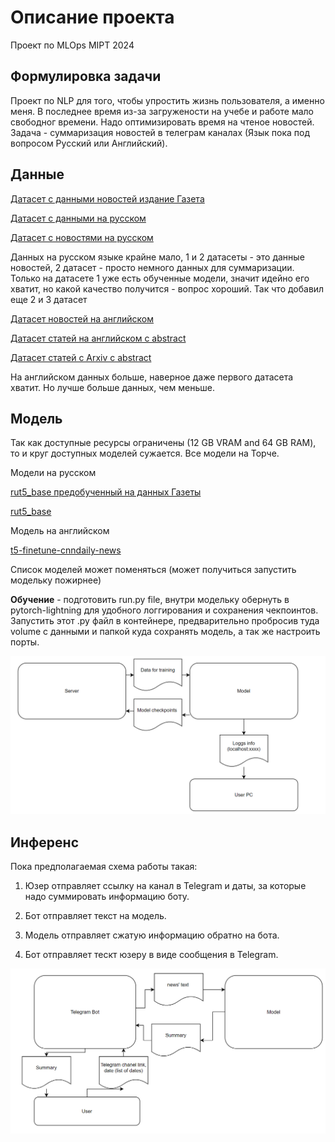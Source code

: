 Описание проекта
=====

Проект по MLOps MIPT 2024

Формулировка задачи
------------

Проект по NLP для того, чтобы упростить жизнь пользователя, а именно меня. В последнее время из-за загружености на учебе и работе мало свободног времени. Надо оптимизировать время на чтеное новостей. Задача - суммаризация новостей в телеграм каналах (Язык пока под вопросом Русский или Английский).

Данные
-------
[Датасет с данными новостей издание Газета][1]

[Датасет с данными на русском][2]

[Датасет с новостями на русском][3]

Данных на русском языке крайне мало, 1 и 2 датасеты - это данные новостей, 2 датасет - просто немного данных для суммаризации. Только на датасете 1 уже есть обученные модели, значит идейно его хватит, но какой качество получится - вопрос хороший. Так что добавил еще 2 и 3 датасет

[Датасет новостей на английском][4]

[Датасет статей на английском с abstract][5]

[Датасет статей с Arxiv c abstract][6]

На английском данных больше, наверное даже первого датасета хватит. Но лучше больше данных, чем меньше.


Модель
------
Так как доступные ресурсы ограничены (12 GB VRAM and 64 GB RAM), то и круг доступных моделей сужается. Все модели на Торче. 

Модели на русском

[rut5_base предобученный на данных Газеты][7]

[rut5_base][8]

Модель на английском

[t5-finetune-cnndaily-news][9]

Список моделей может поменяться (может получиться запустить модельку пожирнее)

**Обучение** - подготовить run.py file, внутри модельку обернуть в pytorch-lightning для удобного логгирования и сохранения чекпоинтов. Запустить этот .py файл в контейнере, предварительно пробросив туда volume с данными и папкой куда сохранять модель, а так же настроить порты.

![Схема обучения](https://github.com/papaprota/MLops_MIPT/blob/main/train.png)

Инференс
------

Пока предполагаемая схема работы такая:

1. Юзер отправляет ссылку на канал в Telegram и даты, за которые надо суммировать информацию боту.

2. Бот отправляет текст на модель.

3. Модель отправляет сжатую информацию обратно на бота.

4. Бот отправляет тескт юзеру в виде сообщения в Telegram.

![Схема работы](https://github.com/papaprota/MLops_MIPT/blob/main/inference.png)

[1]: https://github.com/IlyaGusev/gazeta
[2]: https://huggingface.co/datasets/trixdade/reviews_russian
[3]: https://huggingface.co/datasets/CarlBrendt/Summ_Dialog_News
[4]: https://huggingface.co/datasets/multi_news
[5]: https://huggingface.co/datasets/scientific_papers
[6]: https://huggingface.co/datasets/arxiv_dataset
[7]: https://huggingface.co/IlyaGusev/rut5_base_sum_gazeta/tree/main
[8]: https://huggingface.co/cointegrated/rut5-base
[9]: https://huggingface.co/minhtoan/t5-finetune-cnndaily-news/tree/main